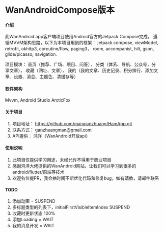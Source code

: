# WanAndroidCompose版本

#### 介绍
此WanAndroid app客户端项目使用Android官方的Jetpack Compose完成，
遵循MVVM架构思路，以下为本项目用到的框架：
jetpack compose, viewModel, retrofit, okhttp3, coroutine/flow, paging3，
room, accompanist, hilt, gson, glide/picasso, navigation.

项目模块： 
首页（推荐、广场、项目、问答），
分类（体系、导航、公众号，分享文章），
收藏（网址、文章），
我的（我的文章、历史记录、积分排行、添加文章、设置、消息、主题色、清缓存等）


#### 软件架构
Mvvm, Android Studio ArcticFox


#### 关于项目

1.  项目地址： https://github.com/manqianzhuang/HamApp.git
2.  联系方式： ganzhuangman@gmail.com
3.  API提供： 鸿洋（WanAndroid开放api）

#### 使用说明

1.  此项目仅提供学习用途，未经允许不得用于商业项目
2.  感谢鸿洋大佬提供的WanAndroid网站，让我们可以学习到很多的android/flutter/前端等技术
3.  欢迎各位提PR，我会抽时间不断优化代码和修复bug。如有请教，请邮件联系

#### TODO
1. 添加动画 = SUSPEND
2. 多标题类型的列表下，initialFirstVisibleItemIndex SUSPEND
3. 收藏时更新状态 100%
5. 添加Loading = WAIT
6. 我的消息开发 = WAIT

